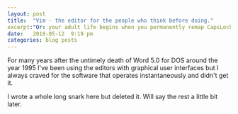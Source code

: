 ```yaml
---
layout: post
title:  "Vim - the editor for the people who think before doing."
excerpt:"Or: your adult life begins when you permanently remap CapsLock to Esc and live happily ever after."
date:   2018-05-12  9:19 pm
categories: blog posts
---
```


For many years after the untimely death of Word 5.0 for DOS around the year 1995 I've been using the editors with graphical user interfaces but I always craved for the software that operates instantaneously and didn't get it.

I wrote a whole long snark here but deleted it. Will say the rest a little bit later. 
